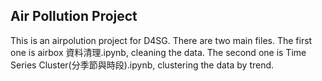 ## Air Pollution Project
This is an airpolution project for D4SG. There are two main files.
The first one is airbox 資料清理.ipynb, cleaning the data.
The second one is Time Series Cluster(分季節與時段).ipynb, clustering the data by trend.
